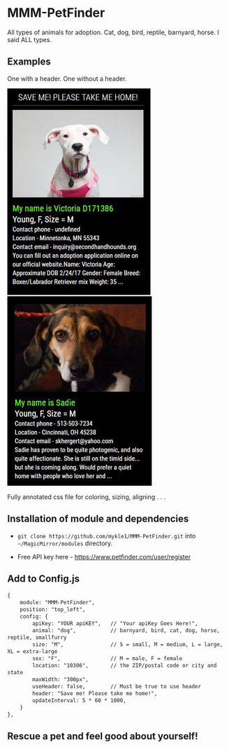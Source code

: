 # MMM-PetFinder

All types of animals for adoption. Cat, dog, bird, reptile, barnyard, horse. I said ALL types.

## Examples

One with a header. One without a header.

![](pix/1.JPG) ![](pix/2.JPG)

Fully annotated css file for coloring, sizing, aligning . . .

## Installation of module and dependencies

* `git clone https://github.com/mykle1/MMM-PetFinder.git` into `~/MagicMirror/modules` directory.

* Free API key here - https://www.petfinder.com/user/register

## Add to Config.js

    {
        module: "MMM-PetFinder",
        position: "top_left",
        config: {
			apiKey: "YOUR apiKEY",   // "Your apiKey Goes Here!",
			animal: "dog",           // barnyard, bird, cat, dog, horse, reptile, smallfurry
			size: "M",               // S = small, M = medium, L = large, XL = extra-large
			sex: "F",                // M = male, F = female
			location: "10306",       // the ZIP/postal code or city and state
			maxWidth: "300px",
			useHeader: false,        // Must be true to use header
			header: "Save me! Please take me home!",
			updateInterval: 5 * 60 * 1000,
        }
    },

## Rescue a pet and feel good about yourself!

